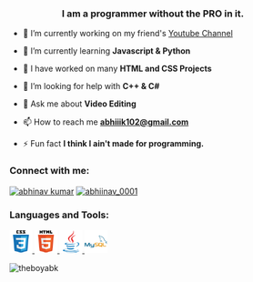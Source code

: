 <h3 align="center">I am a programmer without the PRO in it.</h3>

- 🔭 I’m currently working on my friend's [Youtube Channel](https://www.youtube.com/@DeepFacts-mh5qy)

- 🌱 I’m currently learning **Javascript & Python**

- 👯 I have worked on many **HTML and CSS Projects**

- 🤝 I’m looking for help with **C++ & C#**

- 💬 Ask me about **Video Editing**

- 📫 How to reach me **abhiiik102@gmail.com**

- ⚡ Fun fact **I think I ain't made for programming.**

<h3 align="left">Connect with me:</h3>
<p align="left">
<a href="https://linkedin.com/in/abhinav kumar" target="blank"><img align="center" src="https://raw.githubusercontent.com/rahuldkjain/github-profile-readme-generator/master/src/images/icons/Social/linked-in-alt.svg" alt="abhinav kumar" height="30" width="40" /></a>
<a href="https://instagram.com/abhiinav_0001" target="blank"><img align="center" src="https://raw.githubusercontent.com/rahuldkjain/github-profile-readme-generator/master/src/images/icons/Social/instagram.svg" alt="abhiinav_0001" height="30" width="40" /></a>
</p>

<h3 align="left">Languages and Tools:</h3>
<p align="left"> <a href="https://www.w3schools.com/css/" target="_blank" rel="noreferrer"> <img src="https://raw.githubusercontent.com/devicons/devicon/master/icons/css3/css3-original-wordmark.svg" alt="css3" width="40" height="40"/> </a> <a href="https://www.w3.org/html/" target="_blank" rel="noreferrer"> <img src="https://raw.githubusercontent.com/devicons/devicon/master/icons/html5/html5-original-wordmark.svg" alt="html5" width="40" height="40"/> </a> <a href="https://www.java.com" target="_blank" rel="noreferrer"> <img src="https://raw.githubusercontent.com/devicons/devicon/master/icons/java/java-original.svg" alt="java" width="40" height="40"/> </a> <a href="https://www.mysql.com/" target="_blank" rel="noreferrer"> <img src="https://raw.githubusercontent.com/devicons/devicon/master/icons/mysql/mysql-original-wordmark.svg" alt="mysql" width="40" height="40"/> </a> </p>

<p><img align="center" src="https://github-readme-stats.vercel.app/api/top-langs?username=theboyabk&show_icons=true&locale=en&layout=compact" alt="theboyabk" /></p>

